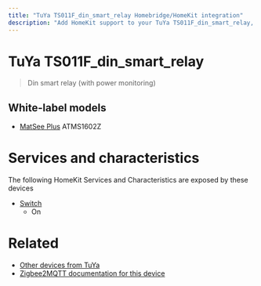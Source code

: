 ```yaml
---
title: "TuYa TS011F_din_smart_relay Homebridge/HomeKit integration"
description: "Add HomeKit support to your TuYa TS011F_din_smart_relay, using Homebridge, Zigbee2MQTT and homebridge-z2m."
---
```

<!---
This file has been GENERATED using src/docgen/docgen.ts
DO NOT EDIT THIS FILE MANUALLY!
-->
# TuYa TS011F_din_smart_relay
> Din smart relay (with power monitoring)


## White-label models
* [MatSee Plus](../index.md#matsee_plus) ATMS1602Z

# Services and characteristics
The following HomeKit Services and Characteristics are exposed by
these devices

* [Switch](../../switch.md)
  * On


# Related
* [Other devices from TuYa](../index.md#tuya)
* [Zigbee2MQTT documentation for this device](https://www.zigbee2mqtt.io/devices/TS011F_din_smart_relay.html)